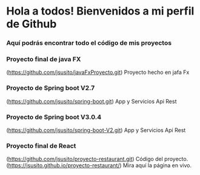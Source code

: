 # Hola a todos! Bienvenidos a mi perfil de Github

### Aquí podrás encontrar todo el código de mis proyectos

### Proyecto final de java FX 
(https://github.com/jsusito/javaFxProyecto.git) Proyecto hecho en jafa Fx

### Proyecto de Spring boot V2.7 
(https://github.com/jsusito/spring-boot.git) App y Servicios Api Rest

### Proyecto de Spring boot V3.0.4 
(https://github.com/jsusito/spring-boot-V2.git) App y Servicios Api Rest

### Proyecto final de React
(https://github.com/jsusito/proyecto-restaurant.git) Código del proyecto.
(https://jsusito.github.io/proyecto-restaurant/) Mira aquí la página en vivo.
